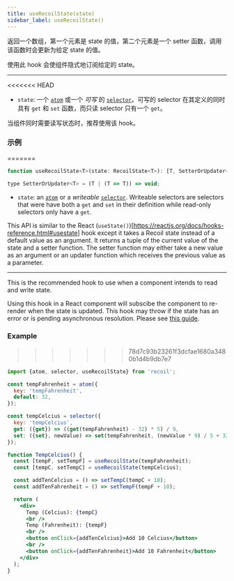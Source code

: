 ```yaml
---
title: useRecoilState(state)
sidebar_label: useRecoilState()
---
```


返回一个数组，第一个元素是 state 的值，第二个元素是一个 setter 函数，调用该函数时会更新为给定 state 的值。

使用此 hook 会使组件隐式地订阅给定的 state。

---

<<<<<<< HEAD
- `state`: 一个 [`atom`](/docs/api-reference/core/atom) 或一个 _可写_ 的 [`selector`](/docs/api-reference/core/selector)。可写的 selector 在其定义的同时具有 `get` 和 `set` 函数，而只读 selector 只有一个 `get`。

当组件同时需要读写状态时，推荐使用该 hook。

### 示例
=======
```jsx
function useRecoilState<T>(state: RecoilState<T>): [T, SetterOrUpdater<T>];

type SetterOrUpdater<T> = (T | (T => T)) => void;
```

- `state`: an [`atom`](/docs/api-reference/core/atom) or a _writeable_ [`selector`](/docs/api-reference/core/selector). Writeable selectors are selectors that were have both a `get` and `set` in their definition while read-only selectors only have a `get`.

This API is similar to the React (`useState()`)[https://reactjs.org/docs/hooks-reference.html#usestate] hook except it takes a Recoil state instead of a default value as an argument.  It returns a tuple of the current value of the state and a setter function.  The setter function may either take a new value as an argument or an updater function which receives the previous value as a parameter.

---

This is the recommended hook to use when a component intends to read and write state.

Using this hook in a React component will subscibe the component to re-render when the state is updated.  This hook may throw if the state has an error or is pending asynchronous resolution.  Please see [this guide](/docs/guides/asynchronous-data-queries).

### Example
>>>>>>> 78d7c93b23261f3dcfae1680a3480b1d4b9db7e7

```jsx
import {atom, selector, useRecoilState} from 'recoil';

const tempFahrenheit = atom({
  key: 'tempFahrenheit',
  default: 32,
});

const tempCelcius = selector({
  key: 'tempCelcius',
  get: ({get}) => ((get(tempFahrenheit) - 32) * 5) / 9,
  set: ({set}, newValue) => set(tempFahrenheit, (newValue * 9) / 5 + 32),
});

function TempCelcius() {
  const [tempF, setTempF] = useRecoilState(tempFahrenheit);
  const [tempC, setTempC] = useRecoilState(tempCelcius);

  const addTenCelcius = () => setTempC(tempC + 10);
  const addTenFahrenheit = () => setTempF(tempF + 10);

  return (
    <div>
      Temp (Celcius): {tempC}
      <br />
      Temp (Fahrenheit): {tempF}
      <br />
      <button onClick={addTenCelcius}>Add 10 Celcius</button>
      <br />
      <button onClick={addTenFahrenheit}>Add 10 Fahrenheit</button>
    </div>
  );
}
```
